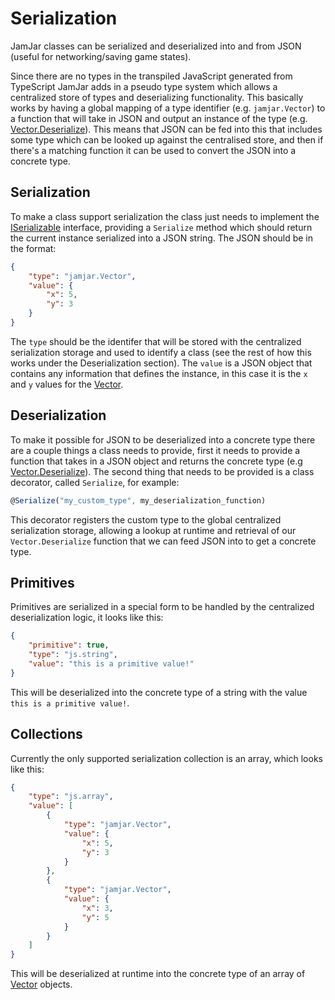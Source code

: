 # Serialization

JamJar classes can be serialized and deserialized into and from JSON (useful for networking/saving game states).

Since there are no types in the transpiled JavaScript generated from TypeScript JamJar adds in a pseudo type system
which allows a centralized store of types and deserializing functionality. This basically works by having a global
mapping of a type identifier (e.g. `jamjar.Vector`) to a function that will take in JSON and output an instance of the
type (e.g. [Vector.Deserialize]). This means that JSON can be fed into this that includes some type which can be
looked up against the centralised store, and then if there's a matching function it can be used to convert the JSON
into a concrete type.

## Serialization

To make a class support serialization the class just needs to implement the [ISerializable] interface, providing a
`Serialize` method which should return the current instance serialized into a JSON string. The JSON should be in the
format:

```json
{
    "type": "jamjar.Vector",
    "value": {
        "x": 5,
        "y": 3
    }
}
```

The `type` should be the identifer that will be stored with the centralized serialization storage and used to
identify a class (see the rest of how this works under the Deserialization section). The `value` is a JSON object that
contains any information that defines the instance, in this case it is the `x` and `y` values for the [Vector].

## Deserialization

To make it possible for JSON to be deserialized into a concrete type there are a couple things a class needs to
provide, first it needs to provide a function that takes in a JSON object and returns the concrete type (e.g
[Vector.Deserialize]). The second thing that needs to be provided is a class decorator, called `Serialize`, for example:

```ts
@Serialize("my_custom_type", my_deserialization_function)
```

This decorator registers the custom type to the global centralized serialization storage, allowing a lookup at runtime
and retrieval of our `Vector.Deserialize` function that we can feed JSON into to get a concrete type.


## Primitives

Primitives are serialized in a special form to be handled by the centralized deserialization logic, it looks like this:

```json
{
    "primitive": true,
    "type": "js.string",
    "value": "this is a primitive value!"
}
```

This will be deserialized into the concrete type of a string with the value `this is a primitive value!`.

## Collections

Currently the only supported serialization collection is an array, which looks like this:

```json
{
    "type": "js.array",
    "value": [
        {
            "type": "jamjar.Vector",
            "value": {
                "x": 5,
                "y": 3
            }
        },
        {
            "type": "jamjar.Vector",
            "value": {
                "x": 3,
                "y": 5
            }
        }
    ]
}
```

This will be deserialized at runtime into the concrete type of an array of [Vector] objects.

[Vector.Deserialize]: ../../reference/classes/vector/#deserialize
[Vector]: ../../reference/classes/vector
[ISerializable]: ../../reference/interfaces/iserializable
